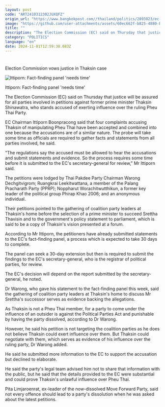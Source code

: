 ```yaml
---
layout: post
code: "ART2410312302JUXQFZ"
origin_url: "https://www.bangkokpost.com//thailand/politics/2893823/ec-vows-justice-in-thaksin-case"
image: "https://github.com/user-attachments/assets/60ec662f-b825-4880-b19e-38289f92b2ae"
title: ""
description: "The Election Commission (EC) said on Thursday that justice will be assured for all parties involved in petitions against former prime minister Thaksin Shinawatra, who stands accused of exerting influence over the ruling Pheu Thai Party."
category: "POLITICS"
language: "en"
date: 2024-11-01T12:59:38.683Z
---
```


# 

Election Commission vows justice in Thaksin case

![Ittiporn: Fact-finding panel 'needs time'](https://github.com/user-attachments/assets/95a8e914-2ec2-4734-a81f-90d264793fc7)

Ittiporn: Fact-finding panel 'needs time'

The Election Commission (EC) said on Thursday that justice will be assured for all parties involved in petitions against former prime minister Thaksin Shinawatra, who stands accused of exerting influence over the ruling Pheu Thai Party.

EC Chairman Ittiporn Boonpracong said that four complaints accusing Thaksin of manipulating Pheu Thai have been accepted and combined into one because the accusations are of a similar nature. The probe will take some time as officials are required to gather facts and statements from all parties involved, he said.

"The regulations say the accused must be allowed to hear the accusations and submit statements and evidence. So the process requires some time before it is submitted to the EC's secretary-general for review," Mr Ittiporn said.

The petitions were lodged by Thai Pakdee Party Chairman Warong Dechgitvigrom; Ruangkrai Leekitwattana, a member of the Palang Pracharath Party (PPRP); Noppharut Worachitwutthikun, a former key leader of the political group Phirap Khao 2006; and an anonymous individual.

Their petitions pointed to the gathering of coalition party leaders at Thaksin's home before the selection of a prime minister to succeed Srettha Thavisin and to the government's policy statement to parliament, which is said to be a copy of Thaksin's vision presented at a forum.

According to Mr Ittiporn, the petitioners have already submitted statements to the EC's fact-finding panel, a process which is expected to take 30 days to complete.

The panel can seek a 30-day extension but then is required to submit the findings to the EC's secretary-general, who is the registrar of political parties, for review.

The EC's decision will depend on the report submitted by the secretary-general, he noted.

Dr Warong, who gave his statement to the fact-finding panel this week, said the gathering of coalition party leaders at Thaksin's home to discuss Mr Srettha's successor serves as evidence backing the allegations.

As Thaksin is not a Pheu Thai member, for a party to come under the influence of an outsider is against the Political Parties Act and punishable by having the party dissolved, according to Dr Warong.

However, he said his petition is not targeting the coalition parties as he does not believe Thaksin could exert influence over them. But Thaksin could negotiate with them, which serves as evidence of his influence over the ruling party, Dr Warong added.

He said he submitted more information to the EC to support the accusation but declined to elaborate.

He said the party's legal team advised him not to share that information with the public, but he said that the details provided to the EC were substantial and could prove Thaksin's unlawful influence over Pheu Thai.

Pita Limjaroenrat, ex-leader of the now-dissolved Move Forward Party, said not every offence should lead to a party's dissolution when he was asked about the latest petitions.